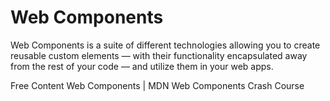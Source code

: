 # Web Components

Web Components is a suite of different technologies allowing you to create reusable custom elements — with their functionality encapsulated away from the rest of your code — and utilize them in your web apps.

<ResourceGroupTitle>Free Content</ResourceGroupTitle>
<BadgeLink badgeText='Read' colorScheme='yellow' href='https://developer.mozilla.org/en-US/docs/Web/Web_Components'>Web Components | MDN</BadgeLink>
<BadgeLink badgeText='Watch' href='https://www.youtube.com/watch?v=PCWaFLy3VUo'>Web Components Crash Course</BadgeLink>
